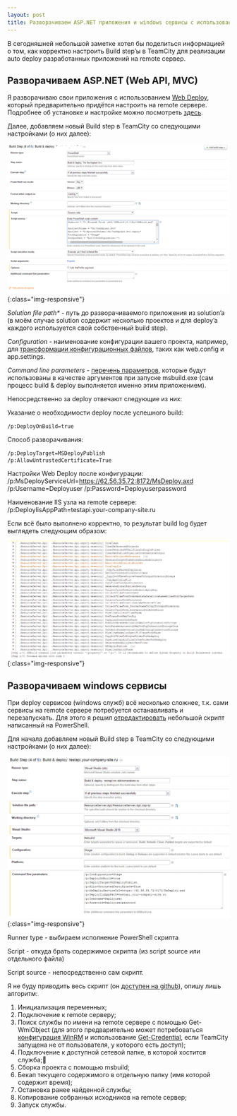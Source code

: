 ```yaml
---
layout: post
title: Разворачиваем ASP.NET приложения и windows сервисы с использованием TeamCity
---
```


В сегодняшней небольшой заметке хотел бы поделиться информацией о том, как корректно настроить Build step’ы в TeamCity для реализации auto deploy разработанных приложений на remote сервер.

## Разворачиваем ASP.NET (Web API, MVC)

Я разворачиваю свои приложения с использованием [Web Deploy](https://www.iis.net/downloads/microsoft/web-deploy), который предварительно придётся настроить на remote сервере. Подробнее об установке и настройке можно посмотреть [здесь](https://www.iis.net/learn/install/installing-publishing-technologies/installing-and-configuring-web-deploy-on-iis-80-or-later).

Далее, добавляем новый Build step в TeamCity со следующими настройками (о них далее):

![mt command](/images/post/build_deploy_teamcity_solution.png){:class="img-responsive"}

_Solution file path*_ - путь до разворачиваемого приложения из solution’a (в моём случае solution содержит несколько проектов и для deploy’a каждого используется свой собственный build step).

_Configuration_ - наименование конфигурации вашего проекта, например, для [трансформации конфигурационных файлов](https://msdn.microsoft.com/ru-ru/library/dd465318(v=vs.100).aspx), таких как web.config и app.settings.

_Command line parameters_ - [перечень параметров](https://msdn.microsoft.com/en-us/library/microsoft.teamfoundation.build.workflow.activities.msbuild(v=vs.120).aspx), которые будут использованы в качестве аргументов при запуске msbuild.exe (сам процесс build & deploy выполняется именно этим приложением).

Непосредственно за deploy отвечают следующие из них:

Указание о необходимости deploy после успешного build:
```
/p:DeployOnBuild=true
```

Способ разворачивания:
```
/p:DeployTarget=MSDeployPublish
/p:AllowUntrustedCertificate=True
```

Настройки Web Deploy после конфигурации:
/p:MsDeployServiceUrl=https://62.56.35.72:8172/MsDeploy.axd
/p:Username=Deployuser
/p:Password=Deployuserpassword

Наименование IIS узла на remote сервере:
/p:DeployIisAppPath=testapi.your-company-site.ru

Если всё было выполнено корректно, то результат build log будет выглядеть следующим образом:

![mt command](/images/post/build_deploy_solution_service_output.png){:class="img-responsive"}

## Разворачиваем windows сервисы

При deploy сервисов (windows служб) всё несколько сложнее, т.к. сами сервисы на remote сервере потребуется останавливать и перезапускать. Для этого я решил [отредактировать](https://github.com/ialekseev/DeployRemoteServiceExample/blob/master/deploy_remote_service.ps1) небольшой скрипт написанный на PowerShell.

Для начала добавляем новый Build step в TeamCity со следующими настройками (о них далее):

![mt command](/images/post/build_deploy_teamcity_service.png){:class="img-responsive"}

Runner type - выбираем исполнение PowerShell скрипта

Script - откуда брать содержимое скрипта (из script source или отдельного файла)

Script source - непосредственно сам скрипт.

Я не буду приводить весь скрипт (он [доступен на github](https://github.com/FSou1/DeployWindowsServiceToRemoteServiceExample/blob/master/deploy_windows_service.ps1)), опишу лишь алгоритм:
1. Инициализация переменных;
2. Подключение к remote серверу;
3. Поиск службы по имени на remote сервере с помощью Get-WmiObject (для этого предварительно может потребоваться [конфигурация WinRM](https://technet.microsoft.com/ru-ru/library/hh921475(v=ws.11).aspx) и использование [Get-Credential](https://msdn.microsoft.com/en-us/powershell/reference/5.1/microsoft.powershell.security/get-credential), если TeamCity запущена не от пользователя, у которого есть доступ);
4. Подключение к доступной сетевой папке, в которой хостится служба;
5. Сборка проекта с помощью msbuild;
6. Бекап текущего содержимого в отдельную папку (имя которой содержит время);
7. Остановка ранее найденной службы;
8. Копирование собранных исходников на remote сервер;
9. Запуск службы.









